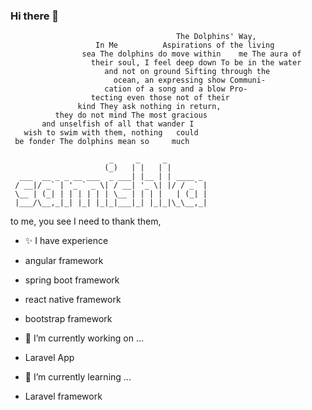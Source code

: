 ### Hi there 👋

                                         The Dolphins' Way,
                       In Me          Aspirations of the living
                    sea The dolphins do move within    me The aura of
                      their soul, I feel deep down To be in the water
                         and not on ground Sifting through the
                           ocean, an expressing show Communi-
                         cation of a song and a blow Pro-
                      tecting even those not of their
                   kind They ask nothing in return,
              they do not mind The most gracious
           and unselfish of all that wander I
       wish to swim with them, nothing   could
     be fonder The dolphins mean so     much
     
                          _     _     _         
                         (_)   | |   | |        
      ___  __ _ _ __ ___  _ ___| |__ | | ____ _ 
     / __|/ _` | '_ ` _ \| / __| '_ \| |/ / _` |
     \__ | (_| | | | | | | \__ | | | |   | (_| |
     |___/\__,_|_| |_| |_|_|___|_| |_|_|\_\__,_|
                                            
                                            

  to me, you see I need to thank      them,

- ✨ I have experience

- angular framework 
- spring boot framework
- react native framework
- bootstrap framework

- 🔭 I’m currently working on ...

- Laravel App

- 🌱 I’m currently learning ...

- Laravel framework

<!--
**lahirusamishka/lahirusamishka** is a ✨ _special_ ✨ repository because its `README.md` (this file) appears on your GitHub profile.

Here are some ideas to get you started:

- 🔭 I’m currently working on ...
- 🌱 I’m currently learning ...
- 👯 I’m looking to collaborate on ...
- 🤔 I’m looking for help with ...
- 💬 Ask me about ...
- 📫 How to reach me: ...
- 😄 Pronouns: ...
- ⚡ Fun fact: ...
-->
